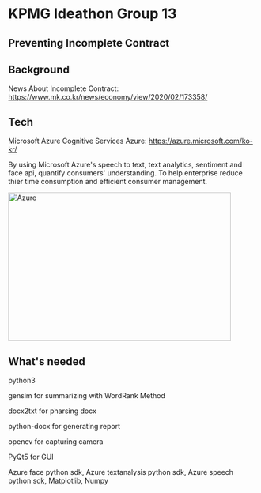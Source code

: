 KPMG Ideathon Group 13
=============

Preventing Incomplete Contract
-------------

## Background
News About Incomplete Contract: <https://www.mk.co.kr/news/economy/view/2020/02/173358/>

## Tech

  Microsoft Azure Cognitive Services
  Azure: <https://azure.microsoft.com/ko-kr/>
  
  By using Microsoft Azure's speech to text, text analytics, sentiment and face api, quantify consumers' understanding.
  To help enterprise reduce thier time consumption and efficient consumer management.
  
  <img src="https://azurecomcdn.azureedge.net/cvt-e761bbc71a75271f4158df1a661cf62503d2ed28725b33bbd621235dfd681d93/mediahandler/files/videofiles/thumbnails/cognitive-services-overview-animation-video/CC0754_MS_AzureCognitiveServices_StyleFramePlaceHolder-01-01%20(3).png" width="450px" height="300px" alt="Azure"></img><br/>
  
## What's needed
  python3
  
  gensim for summarizing with WordRank Method
  
  docx2txt for pharsing docx
  
  python-docx for generating report
  
  opencv for capturing camera

  PyQt5 for GUI
  
  Azure face python sdk, Azure textanalysis python sdk, Azure speech python sdk, Matplotlib, Numpy
  



